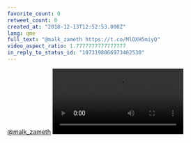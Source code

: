 ```yaml
---
favorite_count: 0
retweet_count: 0
created_at: "2018-12-13T12:52:53.000Z"
lang: qme
full_text: "@malk_zameth https://t.co/MlDXH5miyQ"
video_aspect_ratio: 1.7777777777777777
in_reply_to_status_id: "1073198066973462530"
---
```


[@malk_zameth](https://twitter.com/malk_zameth)
![Embedded Video](https://twitter-media-coderbyheart.s3.eu-north-1.amazonaws.com/1073199077851049984-DuTE3myW0AEXX9e.mp4)
